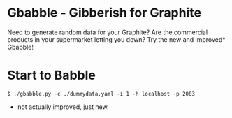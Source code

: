 # Gbabble - Gibberish for Graphite

Need to generate random data for your Graphite? Are the commercial products in your supermarket letting you down?
Try the new and improved* Gbabble!

# Start to Babble

    $ ./gbabble.py -c ./dummydata.yaml -i 1 -h localhost -p 2003 



* not actually improved, just new.